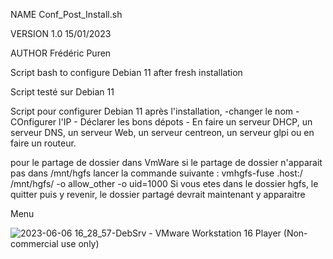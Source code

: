 NAME		Conf_Post_Install.sh

VERSION		1.0  15/01/2023

AUTHOR		Frédéric Puren


Script bash to configure Debian 11 after fresh installation

Script testé sur Debian 11

Script pour configurer Debian 11 après l'installation,
	-changer le nom
	- COnfigurer l'IP
	- Déclarer les bons dépots
	- En faire un serveur DHCP, un serveur DNS, un serveur Web, un serveur centreon, un serveur glpi ou en faire un routeur.


pour le partage de dossier dans VmWare
si le partage de dossier n'apparait pas dans /mnt/hgfs
lancer la commande suivante : vmhgfs-fuse .host:/ /mnt/hgfs/ -o allow_other -o uid=1000
Si vous etes dans le dossier hgfs, le quitter puis y revenir, le dossier partagé devrait maintenant y apparaitre



Menu

![2023-06-06 16_28_57-DebSrv - VMware Workstation 16 Player (Non-commercial use only)](https://github.com/FredPowers/Conf_Post_Install/assets/105367565/25c150bd-cab5-4051-9537-1c17914f03e2)


